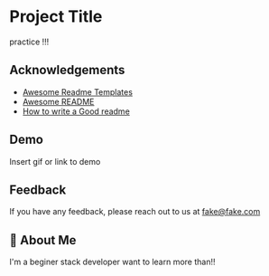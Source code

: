 
# Project Title
practice !!!

## Acknowledgements

 - [Awesome Readme Templates](https://awesomeopensource.com/project/elangosundar/awesome-README-templates)
 - [Awesome README](https://github.com/matiassingers/awesome-readme)
 - [How to write a Good readme](https://bulldogjob.com/news/449-how-to-write-a-good-readme-for-your-github-project)


## Demo

Insert gif or link to demo

## Feedback

If you have any feedback, please reach out to us at fake@fake.com


## 🚀 About Me
I'm a beginer stack developer
want to learn more than!!
